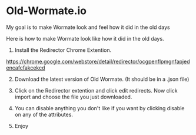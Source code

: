 # Old-Wormate.io
My goal is to make Wormate look and feel how it did in the old days

Here is how to make Wormate look like how it did in the old days.

1. Install the Redirector Chrome Extention.

https://chrome.google.com/webstore/detail/redirector/ocgpenflpmgnfapjedencafcfakcekcd

2. Download the latest version of Old Wormate. (It should be in a .json file)

3. Click on the Redirector extention and click edit redirects. Now click import and choose the file you just downloaded.

4. You can disable anything you don't like if you want by clicking disable on any of the attributes.

5. Enjoy
